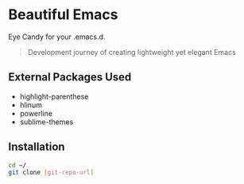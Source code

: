 Beautiful Emacs
=========

Eye Candy for your .emacs.d.

> Development journey of creating lightweight yet elegant Emacs

External Packages Used
------
  - highlight-parenthese
  - hlinum
  - powerline
  - sublime-themes

Installation
----
```sh
cd ~/
git clone [git-repo-url]
```
